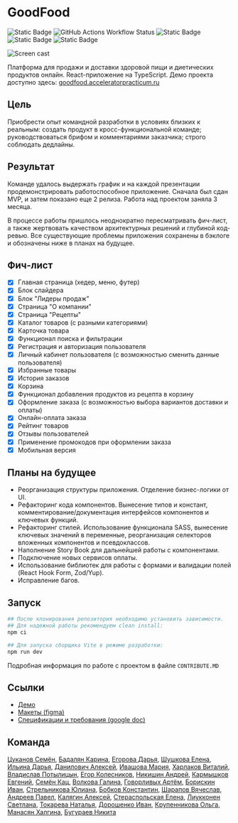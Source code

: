 # GoodFood

![Static Badge](https://img.shields.io/badge/status-in_progress-yellow) ![GitHub Actions Workflow Status](https://img.shields.io/github/actions/workflow/status/healthy-food-and-dietary-products/frontend/good_food_frontend_workflow.yaml?logo=github) ![Static Badge](https://img.shields.io/badge/TypeScript-gray?logo=TypeScript) ![Static Badge](https://img.shields.io/badge/React-gray?logo=React) ![Static Badge](https://img.shields.io/badge/SASS-gray?logo=SASS)

![Screen cast](https://media.giphy.com/media/v1.Y2lkPTc5MGI3NjExZTV5cDhleXQ0eDl4MTcxYXBzdWVmemV4ajR0b3J6YWY4YnNkaHNhdyZlcD12MV9pbnRlcm5hbF9naWZfYnlfaWQmY3Q9Zw/7hYj9hn0IngL6XATdL/giphy.gif)

Платформа для продажи и доставки здоровой пищи и диетических продуктов онлайн. React-приложение на TypeScript. Демо проекта доступно здесь: [goodfood.acceleratorpracticum.ru](https://goodfood.acceleratorpracticum.ru)

## Цель

Приобрести опыт командной разработки в условиях близких к реальным: создать продукт в кросс-функциональной команде; руководствоваться брифом и комментариями заказчика; строго соблюдать дедлайны.

## Результат

Команде удалось выдержать график и на каждой презентации продемонстрировать работоспособное приложение. Сначала был сдан MVP, и затем показано еще 2 релиза. Работа над проектом заняла 3 месяца.

В процессе работы пришлось неоднократно пересматривать фич-лист, а также жертвовать качеством архитектурных решений и глубиной код-ревью. Все существующие проблемы приложения сохранены в бэклоге и обозначены ниже в планах на будущее.

## Фич-лист

- [x] Главная страница (хедер, меню, футер)
- [x] Блок слайдера
- [x] Блок "Лидеры продаж"
- [x] Страница "О компании"
- [x] Страница "Рецепты"
- [x] Каталог товаров (с разными категориями)
- [x] Карточка товара
- [x] Функционал поиска и фильтрации
- [x] Регистрация и авторизация пользователя
- [x] Личный кабинет пользователя (с возможностью сменить данные пользователя)
- [x] Избранные товары
- [x] История заказов
- [x] Корзина
- [x] Функционал добавления продуктов из рецепта в корзину
- [x] Оформление заказа (с возможностью выбора вариантов доставки и оплаты)
- [x] Онлайн-оплата заказа
- [x] Рейтинг товаров
- [x] Отзывы пользователей
- [x] Применение промокодов при оформлении заказа
- [x] Мобильная версия

## Планы на будущее

- Реорганизация структуры приложения. Отделение бизнес-логики от UI.
- Рефакторинг кода компонентов. Вынесение типов и констант, комментирование/документация интерфейсов компонентов и ключевых функций.
- Рефакторинг стилей. Использование функционала SASS, вынесение ключевых значений в переменные, реорганизация селекторов вложенных компонентов и псевдоклассов.
- Наполнение Story Book для дальнейшей работы с компонентами.
- Подключение новых сервисов оплаты.
- Использование библиотек для работы с формами и валидации полей (React Hook Form, Zod/Yup).
- Исправление багов.

## Запуск

```bash
## После клонирования репозитория необходимо установить зависимости.
## Для надежной работы рекомендуем clean install:
npm ci

## Для запуска сборщика Vite в режиме разработки:
npm run dev
```

Подробная информация по работе с проектом в файле `CONTRIBUTE.MD`

## Ссылки

- [Демо](https://goodfood.acceleratorpracticum.ru)
- [Макеты (figma)](https://www.figma.com/file/AQCSX3HGPVThk3lmZEhF3o/%D0%9C%D0%B0%D0%B3%D0%B0%D0%B7%D0%B8%D0%BD-%D0%B7%D0%B4%D0%BE%D1%80%D0%BE%D0%B2%D0%BE%D0%B9-%D0%B8-%D0%B4%D0%B8%D0%B5%D1%82%D0%B8%D1%87%D0%B5%D1%81%D0%BA%D0%BE%D0%B9-%D0%B5%D0%B4%D1%8B)
- [Спецификации и требования (google doc)](https://docs.google.com/document/d/14wuGhcx2ZiCdd9zaOkRaPifwISg_0vUFeAk59DmO7l0/edit#heading=h.retjyf7u653y)

## Команда

[Цуканов Семён](https://github.com/Simon062), [Бадалян Карина](https://github.com/KarinaSiamanta),
[Егорова Дарья](https://github.com/dar1aeg), [Шушкова Елена](https://github.com/Hellena60), [Ильина Дарья](https://github.com/DariaIlinaUX), [Данилович Алексей](https://github.com/jsapro), [Ивашова Мария](https://github.com/mmariaiv), [Харлаков Виталий](https://github.com/vkharlakov), [Владислав Потылицын](https://github.com/maik791277), [Егор Колесников](https://github.com/egor-kolesnikov), [Никишин Андрей](https://github.com/nocTKpunTyM), [Кармышков Евгений](https://github.com/Karmyshkov), [Семён Кац](https://github.com/kavabunga), [Волкова Галина](https://github.com/earlinn), [Говорливых Артём](https://github.com/govorlivyh), [Борискин Иван](https://github.com/ivan18258), [Стрельникова Юлиана](https://github.com/juliana-str), [Бобков Константин](https://github.com/deltabobkov), [Шарапов Вячеслав](https://github.com/Slava-prog), [Андреев Павел](https://github.com/andre-vpn), [Калягин Алексей](https://github.com/Alexey0081), [Стераспольская Елена](https://github.com/ElenaSter), [Лиукконен Светлана](https://github.com/nesusveta), [Токарева Наталья](https://github.com/Solotona), [Дорошенко Иван](https://github.com/dorosh1337), [Крупенникова Ольга](https://github.com/HelgaOO), [Манасян Халгина](https://github.com/Xalgina), [Бугураев Никита](https://github.com/ExTapeS)
